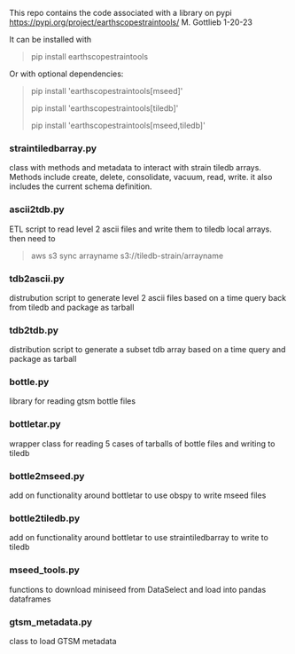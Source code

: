 This repo contains the code associated with a library on pypi
https://pypi.org/project/earthscopestraintools/
M. Gottlieb 1-20-23

It can be installed with 
    
> pip install earthscopestraintools

Or with optional dependencies:

> pip install 'earthscopestraintools[mseed]'
> 
> pip install 'earthscopestraintools[tiledb]'
> 
> pip install 'earthscopestraintools[mseed,tiledb]'


### straintiledbarray.py
class with methods and metadata to interact with strain tiledb arrays.  
Methods include create, delete, consolidate, vacuum, read, write.  it also 
includes the current schema definition.

### ascii2tdb.py
ETL script to read level 2 ascii files and write them to tiledb local arrays.  then need to
> aws s3 sync arrayname s3://tiledb-strain/arrayname

### tdb2ascii.py
distrubution script to generate level 2 ascii files based on a time query
back from tiledb and package as tarball

### tdb2tdb.py
distribution script to generate a subset tdb array based on a time query and 
package as tarball

### bottle.py
library for reading gtsm bottle files

### bottletar.py
wrapper class for reading 5 cases of tarballs of bottle files and writing to tiledb

### bottle2mseed.py
add on functionality around bottletar to use obspy to write mseed files

### bottle2tiledb.py
add on functionality around bottletar to use straintiledbarray to write to tiledb

### mseed_tools.py
functions to download miniseed from DataSelect and load into pandas dataframes

### gtsm_metadata.py
class to load GTSM metadata 